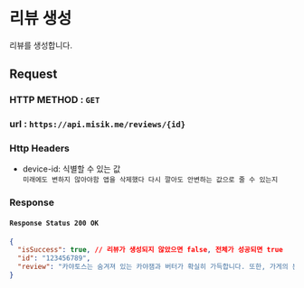 # 리뷰 생성

리뷰를 생성합니다.

## Request

### HTTP METHOD : `GET`

### url : `https://api.misik.me/reviews/{id}`
### Http Headers
- device-id: 식별할 수 있는 값   
  `미래에도 변하지 않아야함 앱을 삭제했다 다시 깔아도 안변하는 값으로 줄 수 있는지`

### Response

#### `Response Status 200 OK`

```json
{
  "isSuccess": true, // 리뷰가 생성되지 않았으면 false, 전체가 성공되면 true
  "id": "123456789",
  "review": "카야토스는 숨겨져 있는 카야잼과 버터가 확실히 가득합니다. 또한, 가게의 분위기는 아늑하고 편안하고 바깥쪽에 있고 사랑하는 시간을 보낼 수 있는 공간입니다. 무엇보다 가격에 비해 음식의 품질이 정말 훌륭해서, 마음에 들었습니다."
}
```
